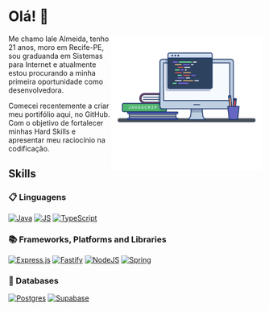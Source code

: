 # Olá! 👋

<img align="right" src=".github/image.png" width="300"/> 

Me chamo Iale Almeida, tenho 21 anos, moro em Recife-PE, sou graduanda em Sistemas para Internet e atualmente estou procurando a minha primeira oportunidade como desenvolvedora.

Comecei recentemente a criar meu portifólio aqui, no GitHub. Com o objetivo de fortalecer minhas Hard Skills e apresentar meu raciocínio na codificação. 

## Skills

### 📋 Linguagens
[![Java](https://img.shields.io/badge/java-%23ED8B00.svg?style=for-the-badge&logo=openjdk&logoColor=white)]()
[![JS](https://img.shields.io/badge/JavaScript-5E5C5C?style=for-the-badge&logo=javascript&logoColor=F7DF1E&style=plastic)]()
[![TypeScript](https://img.shields.io/badge/typescript-%23007ACC.svg?style=for-the-badge&logo=typescript&logoColor=white)]()

### 📚 Frameworks, Platforms and Libraries

[![Express.js](https://img.shields.io/badge/express.js-%23404d59.svg?style=for-the-badge&logo=express&logoColor=%2361DAFB)]()
[![Fastify](https://img.shields.io/badge/fastify-%23000000.svg?style=for-the-badge&logo=fastify&logoColor=white)]()
[![NodeJS](https://img.shields.io/badge/node.js-6DA55F?style=for-the-badge&logo=node.js&logoColor=white)]()
[![Spring](https://img.shields.io/badge/spring-%236DB33F.svg?style=for-the-badge&logo=spring&logoColor=white)]()

### 💾 Databases

[![Postgres](https://img.shields.io/badge/postgres-%23316192.svg?style=for-the-badge&logo=postgresql&logoColor=white)]()
[![Supabase](https://img.shields.io/badge/Supabase-3ECF8E?style=for-the-badge&logo=supabase&logoColor=white)]()
